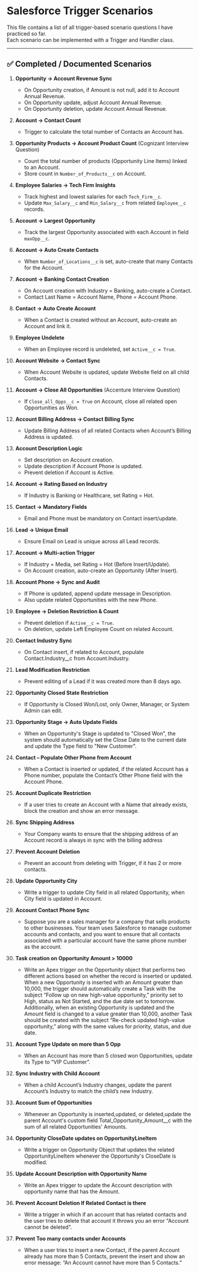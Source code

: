 # Salesforce Trigger Scenarios

This file contains a list of all trigger-based scenario questions I have practiced so far.  
Each scenario can be implemented with a Trigger and Handler class.  

---

## ✅ Completed / Documented Scenarios

1. **Opportunity → Account Revenue Sync**  
   - On Opportunity creation, if Amount is not null, add it to Account Annual Revenue.  
   - On Opportunity update, adjust Account Annual Revenue.  
   - On Opportunity deletion, update Account Annual Revenue.  

2. **Account → Contact Count**  
   - Trigger to calculate the total number of Contacts an Account has.  

3. **Opportunity Products → Account Product Count** (Cognizant Interview Question)  
   - Count the total number of products (Opportunity Line Items) linked to an Account.  
   - Store count in `Number_of_Products__c` on Account.  

4. **Employee Salaries → Tech Firm Insights**  
   - Track highest and lowest salaries for each `Tech_Firm__c`.  
   - Update `Max_Salary__c` and `Min_Salary__c` from related `Employee__c` records.  

5. **Account → Largest Opportunity**  
   - Track the largest Opportunity associated with each Account in field `maxOpp__c`.  

6. **Account → Auto Create Contacts**  
   - When `Number_of_Locations__c` is set, auto-create that many Contacts for the Account.  

7. **Account → Banking Contact Creation**  
   - On Account creation with Industry = Banking, auto-create a Contact.  
   - Contact Last Name = Account Name, Phone = Account Phone.  

8. **Contact → Auto Create Account**  
   - When a Contact is created without an Account, auto-create an Account and link it.  

9. **Employee Undelete**  
   - When an Employee record is undeleted, set `Active__c = True`.  

10. **Account Website → Contact Sync**  
    - When Account Website is updated, update Website field on all child Contacts.  

11. **Account → Close All Opportunities** (Accenture Interview Question)  
    - If `Close_all_Opps__c = True` on Account, close all related open Opportunities as Won.  

12. **Account Billing Address → Contact Billing Sync**  
    - Update Billing Address of all related Contacts when Account’s Billing Address is updated.  

13. **Account Description Logic**  
    - Set description on Account creation.  
    - Update description if Account Phone is updated.  
    - Prevent deletion if Account is Active.  

14. **Account → Rating Based on Industry**  
    - If Industry is Banking or Healthcare, set Rating = Hot.  

15. **Contact → Mandatory Fields**  
    - Email and Phone must be mandatory on Contact insert/update.  

16. **Lead → Unique Email**  
    - Ensure Email on Lead is unique across all Lead records.  

17. **Account → Multi-action Trigger**  
    - If Industry = Media, set Rating = Hot (Before Insert/Update).  
    - On Account creation, auto-create an Opportunity (After Insert).  

18. **Account Phone → Sync and Audit**  
    - If Phone is updated, append update message in Description.  
    - Also update related Opportunities with the new Phone.  

19. **Employee → Deletion Restriction & Count**  
    - Prevent deletion if `Active__c = True`.  
    - On deletion, update Left Employee Count on related Account.  

20. **Contact Industry Sync**  
    - On Contact insert, if related to Account, populate Contact.Industry__c from Account.Industry.  

21. **Lead Modification Restriction**  
    - Prevent editing of a Lead if it was created more than 8 days ago.  

22. **Opportunity Closed State Restriction**  
    - If Opportunity is Closed Won/Lost, only Owner, Manager, or System Admin can edit.  

23. **Opportunity Stage → Auto Update Fields**  
	- When an Opportunity's Stage is updated to "Closed Won", the system should automatically set the Close Date to the current date and update the Type field to "New Customer".  
	
24. **Contact – Populate Other Phone from Account**
	- When a Contact is inserted or updated, if the related Account has a Phone number, populate the Contact’s Other Phone field with the Account Phone.
	
24. **Account Duplicate Restriction**
	- If a user tries to create an Account with a Name that already exists, block the creation and show an error message.
	
25. **Sync Shipping Address**
	- Your Company wants to ensure that the shipping address of an Account record is always in sync with the billing address
	
26. **Prevent Account Deletion**
	- Prevent an account from deleting with Trigger, if it has 2 or more contacts.
	
27. **Update Opportunity City**
	- Write a trigger to update City field in all related Opportunity, when City field is updated in Account.
	
28. **Account Contact Phone Sync**
	- Suppose you are a sales manager for a company that sells products to other businesses. Your team uses Salesforce to manage customer accounts and   contacts, and you want to ensure that all contacts associated with a particular account have the same phone number as the account.
	
29. **Task creation on Opportunity Amount > 10000**
	- Write an Apex trigger on the Opportunity object that performs two different actions based on whether the record is inserted or updated. When a new Opportunity is inserted with an Amount greater than 10,000, the trigger should automatically create a Task with the subject “Follow up on new high-value opportunity,” priority set to High, status as Not Started, and the due date set to tomorrow. Additionally, when an existing Opportunity is updated and the Amount field is changed to a value greater than 10,000, another Task should be created with the subject “Re-check updated high-value opportunity,” along with the same values for priority, status, and due date.
	
30. **Account Type Update on more than 5 Opp**
	- When an Account has more than 5 closed won Opportunities, update its Type to “VIP Customer”.
	
31. **Sync Industry with Child Account**
	- When a child Account’s Industry changes, update the parent Account’s Industry to match the child’s new Industry.
	
32. **Account Sum of Opportunities**
	- Whenever an Opportunity is inserted,updated, or deleted,update the parent Account's custom field Total_Opportunity_Amount__c with the sum of all related Opportunities' Amounts.
	
33. **Opportunity CloseDate updates on OpportunityLineItem**
	- Write a trigger on Opportunity Object that updates the related OpportunityLineItem whenever the Opportunity's CloseDate is modified.
	
34. **Update Account Description with Opportunity Name**
	- Write an Apex trigger to update the Account description with opportunity name that has the Amount.
	
35. **Prevent Account Deletion If Related Contact is there**
	- Write a trigger in which if an account that has related contacts and the user tries to delete that account it throws you an error "Account cannot be 	deleted".
	
36. **Prevent Too many contacts under Accounts**
	- When a user tries to insert a new Contact, if the parent Account already has more than 5 Contacts, prevent the insert and show an error message:
      “An Account cannot have more than 5 Contacts.”